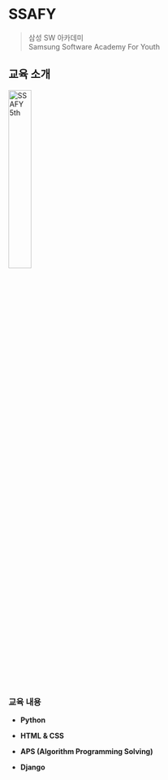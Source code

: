 # SSAFY
> 삼성 SW 아카데미  
Samsung Software Academy For Youth  

## 교육 소개
<img src="https://img.kr.news.samsung.com/kr/wp-content/uploads/2020/10/201007-poster_5t-final-m.png" alt="SSAFY 5th" width="30%">

### 교육 내용
- __Python__


- __HTML & CSS__


- __APS (Algorithm Programming Solving)__


- **Django**
